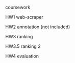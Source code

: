 coursework

HW1 web-scraper

HW2 annotation (not included)

HW3 ranking

HW3.5 ranking 2

HW4 evaluation
